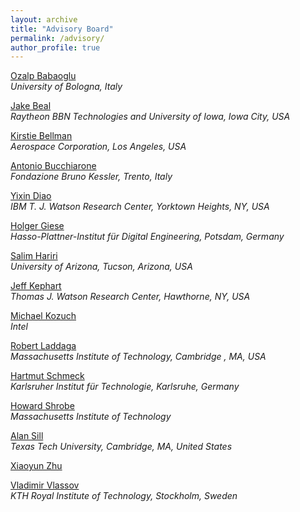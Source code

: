```yaml
---
layout: archive
title: "Advisory Board"
permalink: /advisory/
author_profile: true
---
```


[Ozalp Babaoglu](http://www.cs.unibo.it/babaoglu/)   
*University of Bologna, Italy*

[Jake Beal](https://jakebeal.github.io/)   
 *Raytheon BBN Technologies and University of Iowa, Iowa City, USA*

[Kirstie Bellman](https://www.researchgate.net/profile/Kirstie_Bellman)  
 *Aerospace Corporation, Los Angeles, USA*

[Antonio Bucchiarone](https://das.fbk.eu/people/profile/bucchiarone)  
 *Fondazione Bruno Kessler, Trento, Italy*

[Yixin Diao]()  
 *IBM T. J. Watson Research Center, Yorktown Heights, NY, USA*

[Holger Giese](https://hpi.de/giese/personen/prof-dr-holger-giese.html)  
 *Hasso-Plattner-Institut für Digital Engineering, Potsdam, Germany*

[Salim Hariri](https://ece.engineering.arizona.edu/faculty-staff/faculty/salim-hariri)  
 *University of Arizona, Tucson, Arizona, USA* 

[Jeff Kephart](https://researcher.watson.ibm.com/researcher/view.php?person=us-kephart)  
 *Thomas J. Watson Research Center, Hawthorne, NY, USA*

[Michael Kozuch](https://scholar.google.com/citations?user=RPWFQlAAAAAJ&hl=en)  
 *Intel*

[Robert Laddaga](http://people.csail.mit.edu/rladdaga/)  
 *Massachusetts Institute of Technology, Cambridge , MA, USA*
 
[Hartmut Schmeck](https://www.kastel.kit.edu/schmeck.php)  
 *Karlsruher Institut für Technologie, Karlsruhe, Germany*

[Howard Shrobe](https://people.csail.mit.edu/hes/)  
 *Massachusetts Institute of Technology*

[Alan Sill](https://www.researchgate.net/profile/Alan_Sill)  
 *Texas Tech University, Cambridge, MA, United States*

[Xiaoyun Zhu]()
 
[Vladimir Vlassov](https://people.kth.se/~vladv/)  
 *KTH Royal Institute of Technology, Stockholm, Sweden*
